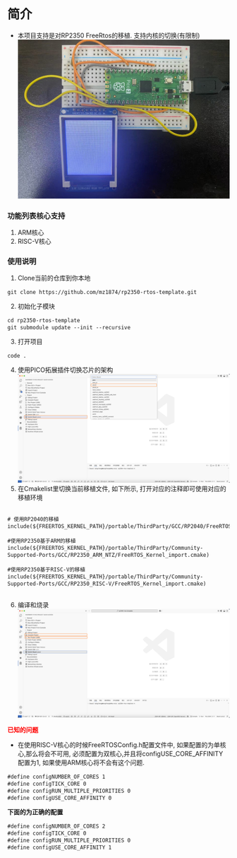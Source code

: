 # 简介
* 本项目支持是对RP2350 FreeRtos的移植. 支持内核的切换(有限制)
![pico.jpg](assets/pico.jpg)
### 功能列表核心支持
1. ARM核心
2. RISC-V核心

### 使用说明
1. Clone当前的仓库到你本地
```
git clone https://github.com/mz1874/rp2350-rtos-template.git
```

2. 初始化子模块
```
cd rp2350-rtos-template
git submodule update --init --recursive
```

3. 打开项目
```
code .
```

4. 使用PICO拓展插件切换芯片的架构
![switch_board.png](assets/switch_board.png)
5. 在Cmakelist里切换当前移植文件, 如下所示, 打开对应的注释即可使用对应的移植环境
```

# 使用RP2040的移植
include(${FREERTOS_KERNEL_PATH}/portable/ThirdParty/GCC/RP2040/FreeRTOS_Kernel_import.cmake)

#使用RP2350基于ARM的移植
include(${FREERTOS_KERNEL_PATH}/portable/ThirdParty/Community-Supported-Ports/GCC/RP2350_ARM_NTZ/FreeRTOS_Kernel_import.cmake)

#使用RP2350基于RISC-V的移植
include(${FREERTOS_KERNEL_PATH}/portable/ThirdParty/Community-Supported-Ports/GCC/RP2350_RISC-V/FreeRTOS_Kernel_import.cmake)


```
6. 编译和烧录
![download.png](assets/download.png)


**<span style="color:red">已知的问题</span>**
- 在使用RISC-V核心的时候FreeRTOSConfig.h配置文件中, 如果配置的为单核心,那么将会不可用, 必须配置为双核心,并且将configUSE_CORE_AFFINITY 配置为1, 如果使用ARM核心将不会有这个问题.
```
#define configNUMBER_OF_CORES 1
#define configTICK_CORE 0
#define configRUN_MULTIPLE_PRIORITIES 0
#define configUSE_CORE_AFFINITY 0  
```

**下面的为正确的配置**
```
#define configNUMBER_OF_CORES 2
#define configTICK_CORE 0
#define configRUN_MULTIPLE_PRIORITIES 0
#define configUSE_CORE_AFFINITY 1 
```